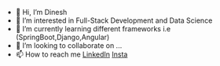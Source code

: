 - 👋 Hi, I’m Dinesh
- 👀 I’m interested in Full-Stack Development and Data Science
- 🌱 I’m currently learning different frameworks i.e (SpringBoot,Django,Angular)
- 💞️ I’m looking to collaborate on ...
- 📫 How to reach me [LinkedIn](https://www.linkedin.com/in/dinesh-suryanand/) [Insta](https://www.instagram.com/i_dineshsuryanand/)

<!---
dinesh-suryanand/dinesh-suryanand is a ✨ special ✨ repository because its `README.md` (this file) appears on your GitHub profile.
You can click the Preview link to take a look at your changes.
--->
